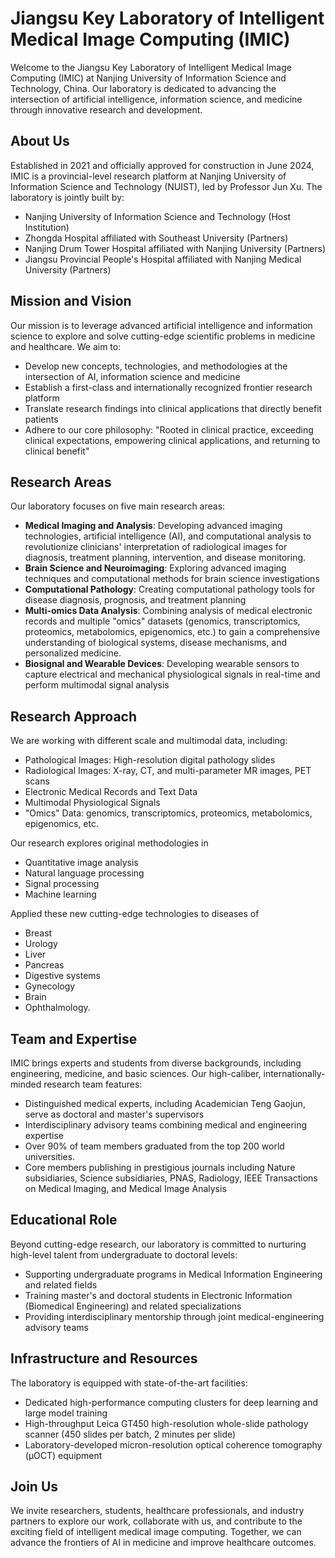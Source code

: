 # Jiangsu Key Laboratory of Intelligent Medical Image Computing (IMIC)

Welcome to the Jiangsu Key Laboratory of Intelligent Medical Image Computing (IMIC) at Nanjing University of Information Science and Technology, China. Our laboratory is dedicated to advancing the intersection of artificial intelligence, information science, and medicine through innovative research and development.

## **About Us**

Established in 2021 and officially approved for construction in June 2024, IMIC is a provincial-level research platform at Nanjing University of Information Science and Technology (NUIST), led by Professor Jun Xu. The laboratory is jointly built by:

- Nanjing University of Information Science and Technology (Host Institution)
- Zhongda Hospital affiliated with Southeast University  (Partners)
- Nanjing Drum Tower Hospital affiliated with Nanjing University (Partners)
- Jiangsu Provincial People's Hospital affiliated with Nanjing Medical University (Partners)

## **Mission and Vision**

Our mission is to leverage advanced artificial intelligence and information science to explore and solve cutting-edge scientific problems in medicine and healthcare. We aim to:

- Develop new concepts, technologies, and methodologies at the intersection of AI, information science and medicine
- Establish a first-class and internationally recognized frontier research platform
- Translate research findings into clinical applications that directly benefit patients
- Adhere to our core philosophy: "Rooted in clinical practice, exceeding clinical expectations, empowering clinical applications, and returning to clinical benefit"

## **Research Areas**

Our laboratory focuses on five main research areas:

- **Medical Imaging and Analysis**: Developing advanced imaging technologies, artificial intelligence (AI), and computational analysis to revolutionize clinicians' interpretation of radiological images for diagnosis, treatment planning, intervention, and disease monitoring. 
- **Brain Science and Neuroimaging**: Exploring advanced imaging techniques and computational methods for brain science investigations
- **Computational Pathology**: Creating computational pathology tools for disease diagnosis, prognosis, and treatment planning
- **Multi-omics Data Analysis**: Combining analysis of medical electronic records and multiple "omics" datasets (genomics, transcriptomics, proteomics, metabolomics, epigenomics, etc.) to gain a comprehensive understanding of biological systems, disease mechanisms, and personalized medicine.
- **Biosignal and Wearable Devices**: Developing wearable sensors to capture electrical and mechanical physiological signals in real-time and perform multimodal signal analysis

## **Research Approach**

We are working with different scale and multimodal data, including:

- Pathological Images: High-resolution digital pathology slides
- Radiological Images: X-ray, CT, and multi-parameter MR images, PET scans
- Electronic Medical Records and Text Data 
- Multimodal Physiological Signals
- "Omics" Data: genomics, transcriptomics, proteomics, metabolomics, epigenomics, etc.

Our research explores original methodologies in

- Quantitative image analysis
- Natural language processing
- Signal processing
- Machine learning

Applied these new cutting-edge technologies to diseases of 
- Breast
- Urology
- Liver
- Pancreas
- Digestive systems
- Gynecology
- Brain
- Ophthalmology.

## **Team and Expertise**

IMIC brings experts and students from diverse backgrounds, including engineering, medicine, and basic sciences. Our high-caliber, internationally-minded research team features:

- Distinguished medical experts, including Academician Teng Gaojun, serve as doctoral and master's supervisors
- Interdisciplinary advisory teams combining medical and engineering expertise
- Over 90% of team members graduated from the top 200 world universities.
- Core members publishing in prestigious journals including Nature subsidiaries, Science subsidiaries, PNAS, Radiology, IEEE Transactions on Medical Imaging, and Medical Image Analysis

## **Educational Role**

Beyond cutting-edge research, our laboratory is committed to nurturing high-level talent from undergraduate to doctoral levels:

- Supporting undergraduate programs in Medical Information Engineering and related fields
- Training master's and doctoral students in Electronic Information (Biomedical Engineering) and related specializations
- Providing interdisciplinary mentorship through joint medical-engineering advisory teams

## **Infrastructure and Resources**

The laboratory is equipped with state-of-the-art facilities:

- Dedicated high-performance computing clusters for deep learning and large model training
- High-throughput Leica GT450 high-resolution whole-slide pathology scanner (450 slides per batch, 2 minutes per slide)
- Laboratory-developed micron-resolution optical coherence tomography (μOCT) equipment

## **Join Us**

We invite researchers, students, healthcare professionals, and industry partners to explore our work, collaborate with us, and contribute to the exciting field of intelligent medical image computing. Together, we can advance the frontiers of AI in medicine and improve healthcare outcomes.
